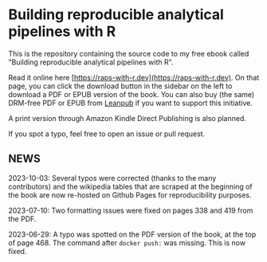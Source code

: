 # Building reproducible analytical pipelines with R

This is the repository containing the source code to my free
ebook called "Building reproducible analytical pipelines with R".

Read it online here [https://raps-with-r.dev](https://raps-with-r.dev).
On that page, you can click the download button in the sidebar on the left
to download a PDF or EPUB version of the book. You can also buy (the same)
DRM-free PDF or EPUB from [Leanpub](https://leanpub.com/raps-with-r/) if you
want to support this initiative. 

A print version through Amazon Kindle Direct Publishing is also planned.

If you spot a typo, feel free to open an issue or pull request.

## NEWS

2023-10-03: Several typos were corrected (thanks to the many contributors) and
            the wikipedia tables that are scraped at the beginning of the book
            are now re-hosted on Github Pages for reproducibility purposes.

2023-07-10: Two formatting issues were fixed on pages 338 and 419 from the PDF.

2023-06-29: A typo was spotted on the PDF version of the book, at the top of 
page 468. The command after `docker push:` was missing. This is now fixed.
